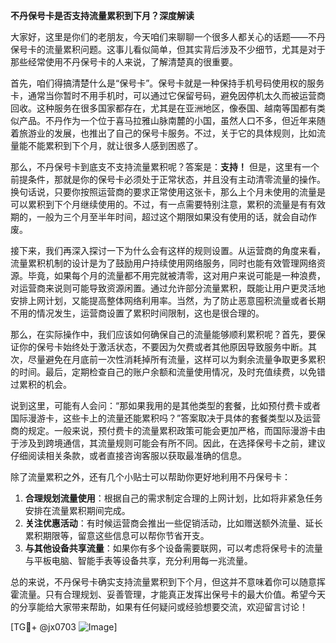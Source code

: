 **不丹保号卡是否支持流量累积到下月？深度解读**

大家好，这里是你们的老朋友，今天咱们来聊聊一个很多人都关心的话题——不丹保号卡的流量累积问题。这事儿看似简单，但其实背后涉及不少细节，尤其是对于那些经常使用不丹保号卡的人来说，了解清楚真的很重要。

首先，咱们得搞清楚什么是“保号卡”。保号卡就是一种保持手机号码使用权的服务卡，通常当你暂时不用手机时，可以通过它保留号码，避免因停机太久而被运营商回收。这种服务在很多国家都存在，尤其是在亚洲地区，像泰国、越南等国都有类似产品。不丹作为一个位于喜马拉雅山脉南麓的小国，虽然人口不多，但近年来随着旅游业的发展，也推出了自己的保号卡服务。不过，关于它的具体规则，比如流量能不能累积到下个月，就让很多人感到困惑了。

那么，不丹保号卡到底支不支持流量累积呢？答案是：**支持！** 但是，这里有一个前提条件，那就是你的保号卡必须处于正常状态，并且没有主动清零流量的操作。换句话说，只要你按照运营商的要求正常使用这张卡，那么上个月未使用的流量是可以累积到下个月继续使用的。不过，有一点需要特别注意，累积的流量是有有效期的，一般为三个月至半年时间，超过这个期限如果没有使用的话，就会自动作废。

接下来，我们再深入探讨一下为什么会有这样的规则设置。从运营商的角度来看，流量累积机制的设计是为了鼓励用户持续使用网络服务，同时也能有效管理网络资源。毕竟，如果每个月的流量都不用完就被清零，这对用户来说可能是一种浪费，对运营商来说则可能导致资源闲置。通过允许部分流量累积，既能让用户更灵活地安排上网计划，又能提高整体网络利用率。当然，为了防止恶意囤积流量或者长期不用的情况发生，运营商设置了累积时间限制，这也是很合理的。

那么，在实际操作中，我们应该如何确保自己的流量能够顺利累积呢？首先，要保证你的保号卡始终处于激活状态，不要因为欠费或者其他原因导致服务中断。其次，尽量避免在月底前一次性消耗掉所有流量，这样可以为剩余流量争取更多累积的时间。最后，定期检查自己的账户余额和流量使用情况，及时充值续费，以免错过累积的机会。

说到这里，可能有人会问：“那如果我用的是其他类型的套餐，比如预付费卡或者国际漫游卡，这些卡上的流量还能累积吗？”答案取决于具体的套餐类型以及运营商的规定。一般来说，预付费卡的流量累积政策可能会更加严格，而国际漫游卡由于涉及到跨境通信，其流量规则可能会有所不同。因此，在选择保号卡之前，建议仔细阅读相关条款，或者直接咨询客服以获取最准确的信息。

除了流量累积之外，还有几个小贴士可以帮助你更好地利用不丹保号卡：

1. **合理规划流量使用**：根据自己的需求制定合理的上网计划，比如将非紧急任务安排在流量累积期间完成。
2. **关注优惠活动**：有时候运营商会推出一些促销活动，比如赠送额外流量、延长累积期限等，留意这些信息可以帮你节省开支。
3. **与其他设备共享流量**：如果你有多个设备需要联网，可以考虑将保号卡的流量与平板电脑、智能手表等设备共享，充分利用每一兆流量。

总的来说，不丹保号卡确实支持流量累积到下个月，但这并不意味着你可以随意挥霍流量。只有合理规划、妥善管理，才能真正发挥出保号卡的最大价值。希望今天的分享能给大家带来帮助，如果有任何疑问或经验想要交流，欢迎留言讨论！

[TG💪+ @jx0703 ![Image](https://github.com/user-attachments/assets/dbca1d08-cadb-493c-b0ec-ad6f7a83f270)]